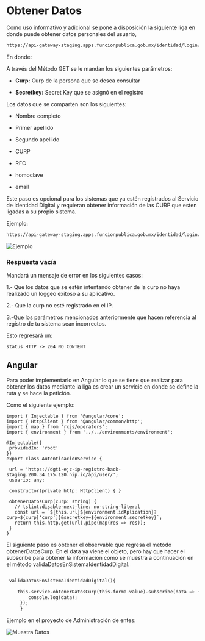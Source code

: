 
# Obtener Datos

Como uso informativo y adicional se pone a disposición la siguiente liga en donde puede obtener datos personales del usuario,

```html
https://api-gateway-staging.apps.funcionpublica.gob.mx/identidad/login/user/{idAplicacion}?curp={curp}&secretkey={secretkey}
```

En donde:

A través del Método GET se le mandan los siguientes parámetros:

+ 	**Curp:**             Curp de la persona que se desea consultar

+ 	**Secretkey:**     Secret Key que se asignó en el registro

Los datos que se comparten son los siguientes:

+ 	Nombre completo 

+ 	Primer apellido

+ 	Segundo apellido

+ 	CURP

+ 	RFC 

+ 	homoclave 

+ 	email

Este paso es opcional para los sistemas que ya estén registrados al Servicio de Identidad Digital y requieran obtener información de las CURP que esten ligadas a su propio sistema.

Ejemplo:

```html
https://api-gateway-staging.apps.funcionpublica.gob.mx/identidad/login/user/1?curp=VARE880714HDFRMD10&secretkey=1234

```

![Ejemplo](https://gitlab.funcionpublica.gob.mx/dgti/ejz/ip-front/raw/docs/docs/img/datos2.PNG)

### Respuesta vacía
Mandará un mensaje de error en los siguientes casos:

1.- Que los datos que se estén intentando obtener de la curp no haya realizado un loggeo exitoso a su aplicativo.

2.- Que la curp no esté registrado en el IP.

3.-Que los parámetros mencionados anteriormente que hacen referencia al registro de tu sistema sean incorrectos.

Esto  regresará un: 

```
status HTTP -> 204 NO CONTENT 
```

## Angular

Para poder implementarlo en Angular lo que se tiene que realizar para obtener los datos mediante la liga es crear un servicio  en donde se define la ruta y se hace la petición.

Como el siguiente ejemplo:


```
import { Injectable } from '@angular/core';
import { HttpClient } from '@angular/common/http';
import { map } from 'rxjs/operators';
import { environment } from '../../environments/environment';

@Injectable({
 providedIn: 'root'
})
export class AutenticacionService {

 url = 'https://dgti-ejz-ip-registro-back-staging.200.34.175.120.nip.io/api/user/';
 usuario: any;

 constructor(private http: HttpClient) { }

 obtenerDatosCurp(curp: string) {
   // tslint:disable-next-line: no-string-literal
   const url = `${this.url}${environment.idAplication}?curp=${curp['curp']}&secretkey=${environment.secretkey}`;
   return this.http.get(url).pipe(map(res => res));
 }
}

```

El siguiente paso es obtener el observable que regresa el metódo obtenerDatosCurp.
En el data ya viene el objeto, pero hay que hacer el subscribe para obtener la información como se muestra a continuación en el método validaDatosEnSistemaIdentidadDigital:

```py

 validaDatosEnSistemaIdentidadDigital(){

    this.service.obtenerDatosCurp(this.forma.value).subscribe(data => {
        console.log(data);
     });
     }
```

Ejemplo en el proyecto de Administración de entes:

![Muestra Datos](https://gitlab.funcionpublica.gob.mx/dgti/ejz/ip-front/raw/docs/docs/img/datos3.PNG)
